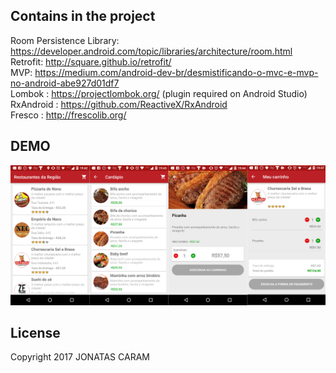 
## Contains in the project
Room Persistence Library:  https://developer.android.com/topic/libraries/architecture/room.html <br />
Retrofit: http://square.github.io/retrofit/ <br />
MVP: https://medium.com/android-dev-br/desmistificando-o-mvc-e-mvp-no-android-abe927d01df7 <br />
Lombok : https://projectlombok.org/ (plugin required on Android Studio) <br />
RxAndroid : https://github.com/ReactiveX/RxAndroid  <br />
Fresco : http://frescolib.org/ <br />


## DEMO
![Alt text](https://github.com/JDSCaram/CaseJobInterview/blob/master/screenshots/examplo.png "App")



## License
Copyright 2017 JONATAS CARAM 
